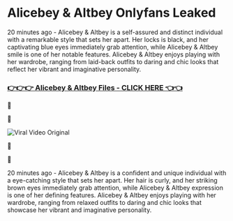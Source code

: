 # Alicebey & Altbey Onlyfans Leaked

<p>20 minutes ago - Alicebey & Altbey is a self-assured and distinct individual with a remarkable style that sets her apart. Her locks is black, and her captivating blue eyes immediately grab attention, while Alicebey & Altbey smile is one of her notable features. Alicebey & Altbey enjoys playing with her wardrobe, ranging from laid-back outfits to daring and chic looks that reflect her vibrant and imaginative personality.</p><p>
<h3><a href="https://fansleaks.com-getfree.pro/alicebey-altbey" rel="nofollow">👉👉👉 Alicebey & Altbey Files - CLICK HERE 👈👈</a></h3>
<p>🔻</p>
<p>🔻</p> <p>
<a href="https://fansleaks.com-getfree.pro/alicebey-altbey" rel="nofollow"><img src="https://i.imgur.com/0ZbtXZ5.gif" alt="Viral Video Original" style="max-width: 100%; display: inline-block;" data-target="animated-image.originalImage"></a>
<p>🔻</p>
<p>🔻</p> <p>20 minutes ago - Alicebey & Altbey is a confident and unique individual with a eye-catching style that sets her apart. Her hair is curly, and her striking brown eyes immediately grab attention, while Alicebey & Altbey expression is one of her defining features. Alicebey & Altbey enjoys playing with her wardrobe, ranging from relaxed outfits to daring and chic looks that showcase her vibrant and imaginative personality.</p>